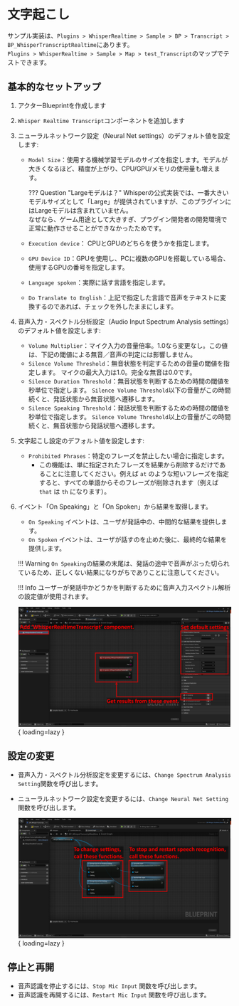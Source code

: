 # 文字起こし

サンプル実装は、`Plugins > WhisperRealtime > Sample > BP > Transcript > BP_WhisperTranscriptRealtime`にあります。  
`Plugins > WhisperRealtime > Sample > Map > test_Transcript`のマップでテストできます。

## 基本的なセットアップ

1. アクターBlueprintを作成します
2. `Whisper Realtime Transcript`コンポーネントを追加します
3. ニューラルネットワーク設定（Neural Net settings）のデフォルト値を設定します:
	- `Model Size`：使用する機械学習モデルのサイズを指定します。モデルが大きくなるほど、精度が上がり、CPU/GPU/メモリの使用量も増えます。

		??? Question "Largeモデルは？"
			Whisperの公式実装では、一番大きいモデルサイズとして「Large」が提供されていますが、このプラグインにはLargeモデルは含まれていません。  
			なぜなら、ゲーム用途として大きすぎ、プラグイン開発者の開発環境で正常に動作させることができなかったためです。

	- `Execution device`： CPUとGPUのどちらを使うかを指定します。
	- `GPU Device ID`：GPUを使用し、PCに複数のGPUを搭載している場合、使用するGPUの番号を指定します。
	- `Language spoken`：実際に話す言語を指定します。
	- `Do Translate to English`：上記で指定した言語で音声をテキストに変換するのであれば、チェックを外したままにします。

3. 音声入力・スペクトル分析設定（Audio Input Spectrum Analysis settings）のデフォルト値を設定します:
	- `Volume Multiplier`：マイク入力の音量倍率。1.0なら変更なし。この値は、下記の閾値による無音／音声の判定には影響しません。
	- `Silence Volume Threshold`：無音状態を判定するための音量の閾値を指定します。
		マイクの最大入力は1.0。完全な無音は0.0です。
	- `Silence Duration Threshold`：無音状態を判断するための時間の閾値を秒単位で指定します。
		`Silence Volume Threshold`以下の音量がこの時間続くと、発話状態から無音状態へ遷移します。
	- `Silence Speaking Threshold`：発話状態を判断するための時間の閾値を秒単位で指定します。
		`Silence Volume Threshold`以上の音量がこの時間続くと、無音状態から発話状態へ遷移します。

4. 文字起こし設定のデフォルト値を設定します:
	- `Prohibited Phrases`：特定のフレーズを禁止したい場合に指定します。
	    - この機能は、単に指定されたフレーズを結果から削除するだけであることに注意してください。例えば `at` のような短いフレーズを指定すると、すべての単語からそのフレーズが削除されます（例えば `that` は `th` になります）。

5. イベント「On Speaking」と「On Spoken」から結果を取得します。

	- `On Speaking` イベントは、ユーザが発話中の、中間的な結果を提供します。
	- `On Spoken` イベントは、ユーザが話すのを止めた後に、最終的な結果を提供します。

	!!! Warning
		`On Speaking`の結果の末尾は、発話の途中で音声がぶった切られているため、正しくない結果になりがちでありことに注意してください。

	!!! Info
		ユーザーが発話中かどうかを判断するために音声入力スペクトル解析の設定値が使用されます。

    ![](images/BP-transcript-basic-setup.png){ loading=lazy }  

## 設定の変更

- 音声入力・スペクトル分析設定を変更するには、`Change Spectrum Analysis Setting`関数を呼び出します。
- ニューラルネットワーク設定を変更するには、`Change Neural Net Setting`関数を呼び出します。

	![](images/BP-transcript-change-setting.png){ loading=lazy }  

## 停止と再開

- 音声認識を停止するには、`Stop Mic Input` 関数を呼び出します。
- 音声認識を再開するには、`Restart Mic Input` 関数を呼び出します。